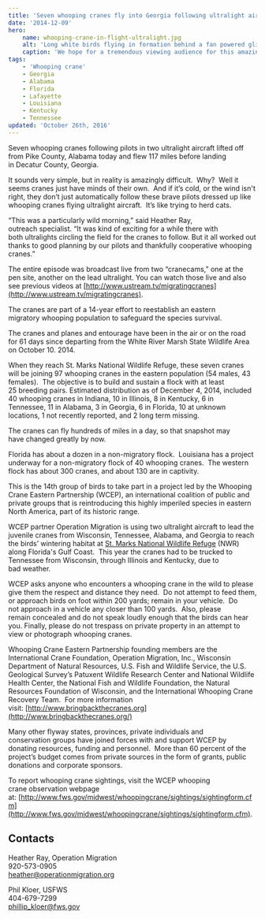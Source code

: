 ```yaml
---
title: 'Seven whooping cranes fly into Georgia following ultralight aircraft'
date: '2014-12-09'
hero:
    name: whooping-crane-in-flight-ultralight.jpg
    alt: 'Long white birds flying in formation behind a fan powered glider.'
    caption: 'We hope for a tremendous viewing audience for this amazing spectacle! Photo by Nick Baldwin, a refuge volunteer.'
tags:
    - 'Whooping crane'
    - Georgia
    - Alabama
    - Florida
    - Lafayette
    - Louisiana
    - Kentucky
    - Tennessee
updated: 'October 26th, 2016'
---
```


Seven whooping cranes following pilots in two ultralight aircraft lifted off from Pike County, Alabama today and flew 117 miles before landing in Decatur County, Georgia.  

It sounds very simple, but in reality is amazingly difficult.  Why?  Well it seems cranes just have minds of their own.  And if it’s cold, or the wind isn't right, they don’t just automatically follow these brave pilots dressed up like whooping cranes flying ultralight aircraft.  It’s like trying to herd cats.  

“This was a particularly wild morning,” said Heather Ray, outreach specialist. “It was kind of exciting for a while there with both ultralights circling the field for the cranes to follow. But it all worked out thanks to good planning by our pilots and thankfully cooperative whooping cranes.”  

The entire episode was broadcast live from two “cranecams,” one at the pen site, another on the lead ultralight. You can watch those live and also see previous videos at [http://www.ustream.tv/migratingcranes](http://www.ustream.tv/migratingcranes).  

The cranes are part of a 14-year effort to reestablish an eastern migratory whooping population to safeguard the species survival.  

The cranes and planes and entourage have been in the air or on the road for 61 days since departing from the White River Marsh State Wildlife Area on October 10\. 2014.  

When they reach St. Marks National Wildlife Refuge, these seven cranes will be joining 97 whooping cranes in the eastern population (54 males, 43  
females).  The objective is to build and sustain a flock with at least 25 breeding pairs. Estimated distribution as of December 4, 2014, included 40 whooping cranes in Indiana, 10 in Illinois, 8 in Kentucky, 6 in Tennessee, 11 in Alabama, 3 in Georgia, 6 in Florida, 10 at unknown locations, 1 not recently reported, and 2 long term missing.  

The cranes can fly hundreds of miles in a day, so that snapshot may have changed greatly by now.  

Florida has about a dozen in a non-migratory flock.  Louisiana has a project underway for a non-migratory flock of 40 whooping cranes.  The western flock has about 300 cranes, and about 130 are in captivity.  

This is the 14th group of birds to take part in a project led by the Whooping Crane Eastern Partnership (WCEP), an international coalition of public and private groups that is reintroducing this highly imperiled species in eastern North America, part of its historic range.  

WCEP partner Operation Migration is using two ultralight aircraft to lead the juvenile cranes from Wisconsin, Tennessee, Alabama, and Georgia to reach the birds’ wintering habitat at [St. Marks National Wildlife Refuge](http://www.fws.gov/refuge/st_marks/) (NWR) along Florida's Gulf Coast.  This year the cranes had to be trucked to Tennessee from Wisconsin, through Illinois and Kentucky, due to bad weather.  

WCEP asks anyone who encounters a whooping crane in the wild to please give them the respect and distance they need.  Do not attempt to feed them, or approach birds on foot within 200 yards; remain in your vehicle.  Do not approach in a vehicle any closer than 100 yards.  Also, please remain concealed and do not speak loudly enough that the birds can hear you. Finally, please do not trespass on private property in an attempt to view or photograph whooping cranes.  

Whooping Crane Eastern Partnership founding members are the International Crane Foundation, Operation Migration, Inc., Wisconsin Department of Natural Resources, U.S. Fish and Wildlife Service, the U.S. Geological Survey’s Patuxent Wildlife Research Center and National Wildlife Health Center, the National Fish and Wildlife Foundation, the Natural Resources Foundation of Wisconsin, and the International Whooping Crane Recovery Team.  For more information visit: [http://www.bringbackthecranes.org](http://www.bringbackthecranes.org/)  

Many other flyway states, provinces, private individuals and conservation groups have joined forces with and support WCEP by donating resources, funding and personnel.  More than 60 percent of the project’s budget comes from private sources in the form of grants, public donations and corporate sponsors.  

To report whooping crane sightings, visit the WCEP whooping crane observation webpage at: [http://www.fws.gov/midwest/whoopingcrane/sightings/sightingform.cfm](http://www.fws.gov/midwest/whoopingcrane/sightings/sightingform.cfm).

## Contacts

Heather Ray, Operation Migration  
920-573-0905  
[heather@operationmigration.org](mailto:heather@operationmigration.org)  

Phil Kloer, USFWS  
404-679-7299  
[phillip_kloer@fws.gov](mailto:phillip_kloer@fws.gov)
